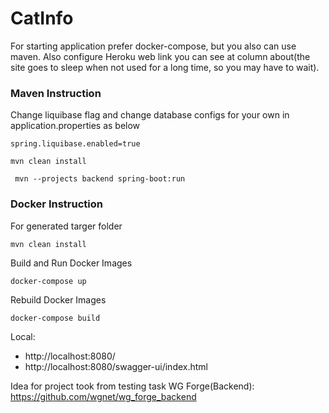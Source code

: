 # CatInfo
For starting application prefer docker-compose, but you also can use maven. Also configure Heroku web link you can see at column about(the site goes to sleep when not used for a long time, so you may have to wait).
### Maven Instruction
Change liquibase flag and change database configs for your own in application.properties as below 
````
spring.liquibase.enabled=true
````
````
mvn clean install
````
````
 mvn --projects backend spring-boot:run
````
### Docker Instruction
For generated targer folder
````
mvn clean install
````
Build and Run Docker Images
````
docker-compose up
````
Rebuild Docker Images
````
docker-compose build
````
Local:
   + http://localhost:8080/
   + http://localhost:8080/swagger-ui/index.html

Idea for project took from testing task WG Forge(Backend): https://github.com/wgnet/wg_forge_backend

